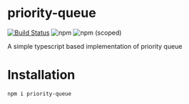 # priority-queue
[![Build Status](https://travis-ci.com/tusharmath/priority-queue.svg?branch=master)](https://travis-ci.com/tusharmath/priority-queue)
![npm](https://img.shields.io/npm/v/priority-queue.svg)
![npm (scoped)](https://img.shields.io/npm/v/priority-queue.svg)

A simple typescript based implementation of priority queue

# Installation

```bash
npm i priority-queue
```
